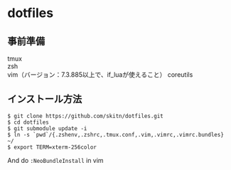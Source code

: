 dotfiles
====

事前準備
---------------------------------------
tmux  
zsh  
vim（バージョン：7.3.885以上で、if_luaが使えること） 
coreutils

インストール方法
---------------------------------------
```
$ git clone https://github.com/skitn/dotfiles.git  
$ cd dotfiles  
$ git submodule update -i  
$ ln -s `pwd`/{.zshenv,.zshrc,.tmux.conf,.vim,.vimrc,.vimrc.bundles} ~/
$ export TERM=xterm-256color 
```

And do `:NeoBundleInstall` in vim

